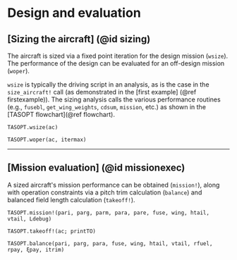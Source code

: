 # Design and evaluation

## [Sizing the aircraft] (@id sizing)

The aircraft is sized via a fixed point iteration for the design mission (`wsize`). The performance of the design can be evaluated for an off-design mission (`woper`).

`wsize` is typically the driving script in an analysis, as is the case in the `size_aircraft!` call (as demonstrated in the [first example] (@ref firstexample)). The sizing analysis calls the various performance routines (e.g., `fusebl`, `get_wing_weights`, `cdsum`, `mission`, etc.) as shown in the [TASOPT flowchart](@ref flowchart).

```@docs
TASOPT.wsize(ac)

TASOPT.woper(ac, itermax)
```
---

## [Mission evaluation] (@id missionexec)
A sized aircraft's mission performance can be obtained (`mission!`), along with operation constraints via a pitch trim calculation (`balance`) and balanced field length calculation (`takeoff!`).

```@docs
TASOPT.mission!(pari, parg, parm, para, pare, fuse, wing, htail, vtail, Ldebug)

TASOPT.takeoff!(ac; printTO)

TASOPT.balance(pari, parg, para, fuse, wing, htail, vtail, rfuel, rpay, ξpay, itrim)

```

